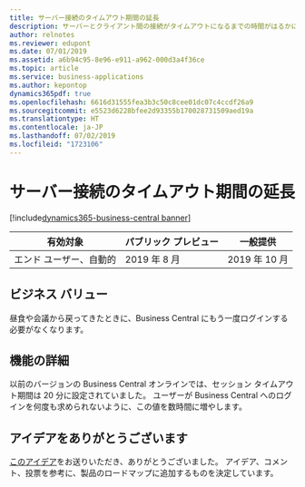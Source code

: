 ```yaml
---
title: サーバー接続のタイムアウト期間の延長
description: サーバーとクライアント間の接続がタイムアウトになるまでの時間がはるかに長くなりました。
author: relnotes
ms.reviewer: edupont
ms.date: 07/01/2019
ms.assetid: a6b94c95-8e96-e911-a962-000d3a4f36ce
ms.topic: article
ms.service: business-applications
ms.author: kepontop
dynamics365pdf: true
ms.openlocfilehash: 6616d31555fea3b3c50c8cee01dc07c4ccdf26a9
ms.sourcegitcommit: e5523d6228bfee2d93355b170028731509aed19a
ms.translationtype: HT
ms.contentlocale: ja-JP
ms.lasthandoff: 07/02/2019
ms.locfileid: "1723106"
---
```

# <a name="longer-timeout-period-for-the-server-connection"></a>サーバー接続のタイムアウト期間の延長
[!include[dynamics365-business-central banner](../includes/dynamics365-business-central.md)]

| 有効対象    |  パブリック プレビュー | 一般提供 | 
| ---------- | ---------- |---------- |
|エンド ユーザー、自動的|2019 年 8 月| 2019 年 10 月|


## <a name="business-value"></a>ビジネス バリュー
<!-- bv start -->
昼食や会議から戻ってきたときに、Business Central にもう一度ログインする必要がなくなります。
<!-- bv end -->



## <a name="feature-details"></a>機能の詳細
<!--feature detail start -->
以前のバージョンの Business Central オンラインでは、セッション タイムアウト期間は 20 分に設定されていました。 ユーザーが Business Central へのログインを何度も求められないように、この値を数時間に増やします。
<!--feature detail end -->











## <a name="thank-you-for-your-idea"></a>アイデアをありがとうございます
[このアイデア](https://experience.dynamics.com/ideas/idea/?ideaid=8ca502d1-d36b-e911-b047-0003ff688f46)をお送りいただき、ありがとうございました。 アイデア、コメント、投票を参考に、製品のロードマップに追加するものを決定しています。